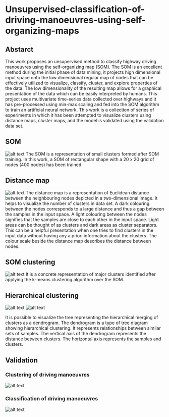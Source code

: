 # Unsupervised-classification-of-driving-manoeuvres-using-self-organizing-maps

## Abstarct
This work proposes an unsupervised method to classify highway driving manoeuvres using the self-organizing map (SOM). The SOM is an excellent method during the initial phase of data mining, it projects high dimensional input space onto the low dimensional regular map of nodes that can be effectively utilized to visualize, classify, cluster, and explore properties of the data. The low dimensionality of the resulting map allows for a graphical presentation of the data which can be easily interpreted by humans. This project uses multivariate time-series data collected over highways and it has pre-processed using min-max scaling and fed into the SOM algorithm to train an artificial neural network. This work is a collection of series of experiments in which it has been attempted to visualize clusters using distance maps, cluster maps, and the model is validated using the validation data set.

## SOM

![alt text](https://github.com/rebelgiri/Unsupervised-classification-of-driving-manoeuvres-using-self-organizing-maps/blob/master/results/Clusters.png)
The SOM is a representation of small clusters formed after SOM training. In this work, a SOM of rectangular shape with a 20 x 20 grid of nodes (400 nodes) has been trained.

## Distance map

![alt text](https://github.com/rebelgiri/Unsupervised-classification-of-driving-manoeuvres-using-self-organizing-maps/blob/master/results/Distance_Map.png)
The distance map is a representation of Euclidean distance between the neighbouring nodes depicted in a two-dimensional image. It helps to visualize the number of clusters in data set. A dark colouring between the nodes corresponds to a large distance and thus a gap between the samples in the input space. A light colouring
between the nodes signifies that the samples are close to each other in the input space. Light areas can be thought of as clusters and dark areas as cluster separators. This can
be a helpful presentation when one tries to find clusters in the input data without having any a priori information about the clusters. The colour scale beside the distance
map describes the distance between nodes.

## SOM clustering
![alt text](https://github.com/rebelgiri/Unsupervised-classification-of-driving-manoeuvres-using-self-organizing-maps/blob/master/results/Hexagonal%20Map%20Training%20Data.png)
It is a concrete representation of major clusters identified after applying the k-means clustering algorithm over the SOM.

## Hierarchical clustering

![alt text](https://github.com/rebelgiri/Unsupervised-classification-of-driving-manoeuvres-using-self-organizing-maps/blob/master/results/dendrogram.png)
![alt text](https://github.com/rebelgiri/Unsupervised-classification-of-driving-manoeuvres-using-self-organizing-maps/blob/master/results/dendrogram_truncated.png)

It is possible to visualize the tree representing the hierarchical merging of clusters as a dendrogram. The dendrogram is a type of tree diagram showing hierarchical clustering. It represents relationships between similar sets of samples. The vertical axis of the dendrogram represents the distance between clusters. The horizontal axis represents the samples and clusters.

## Validation
### Clustering of driving manoeuvres
![alt text](https://github.com/rebelgiri/Unsupervised-classification-of-driving-manoeuvres-using-self-organizing-maps/blob/master/results/Hexagonal%20Map%20Unseen%20Data.png)


### Classification of driving manoeuvres
![alt text](https://github.com/rebelgiri/Unsupervised-classification-of-driving-manoeuvres-using-self-organizing-maps/blob/master/results/Classification_of_driving_manoeuvres.png)

